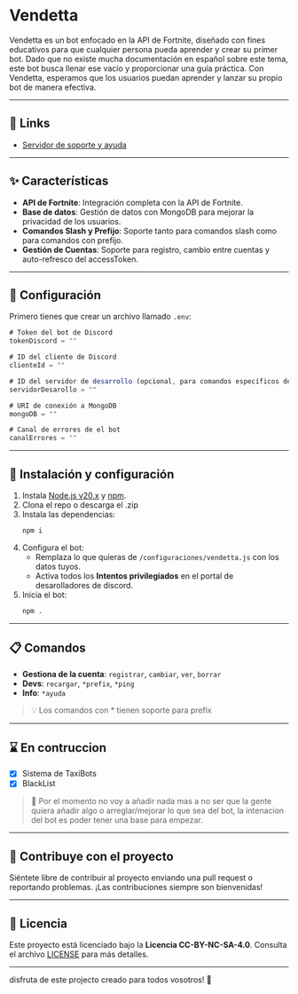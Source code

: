 # Vendetta

Vendetta es un bot enfocado en la API de Fortnite, diseñado con fines educativos para que cualquier persona pueda aprender y crear su primer bot. Dado que no existe mucha documentación en español sobre este tema, este bot busca llenar ese vacío y proporcionar una guía práctica. Con Vendetta, esperamos que los usuarios puedan aprender y lanzar su propio bot de manera efectiva.

---

## 🔗 Links
 
- [Servidor de soporte y ayuda](https://discord.gg/SnH6fVk8hJ)    

---

## ✨ Características 

- **API de Fortnite**: Integración completa con la API de Fortnite.
- **Base de datos**: Gestión de datos con MongoDB para mejorar la privacidad de los usuarios.
- **Comandos Slash y Prefijo**: Soporte tanto para comandos slash como para comandos con prefijo.
- **Gestión de Cuentas**: Soporte para registro, cambio entre cuentas y auto-refresco del accessToken.

---

## 🔧 Configuración

Primero tienes que crear un archivo llamado `.env`:

```js
# Token del bot de Discord
tokenDiscord = ""

# ID del cliente de Discord
clienteId = ""

# ID del servidor de desarrollo (opcional, para comandos específicos del servidor)
servidorDesarollo = ""

# URI de conexión a MongoDB
mongoDB = ""

# Canal de errores de el bot
canalErrores = ""
```

---

## 🚀 Instalación y configuración 

1. Instala [Node.js v20.x](https://nodejs.org) y [npm](https://www.npmjs.com/).  
2. Clona el repo o descarga el .zip  
3. Instala las dependencias:  
   ```bash
   npm i
   ```  
4. Configura el bot:  
   - Remplaza lo que quieras de `/configuraciones/vendetta.js` con los datos tuyos.  
   - Activa todos los **Intentos privilegiados** en el portal de desarolladores de discord.  
5. Inicia el bot:  
   ```bash
   npm .
   ```

---

## 📋 Comandos

- **Gestiona de la cuenta**: `registrar`, `cambiar`, `ver`, `borrar` 
- **Devs**: `recargar`, `*prefix`, `*ping`
- **Info**: `*ayuda`  

> 💡 Los comandos con * tienen soporte para prefix

---

## ⌛ En contruccion

- [X] Sistema de TaxiBots
- [X] BlackList 

> 👀 Por el momento no voy a añadir nada mas a no ser que la gente quiera añadir algo o arreglar/mejorar lo que sea del bot, la intenacion del bot es poder tener una base para empezar.

---

## 🤝 Contribuye con el proyecto

Siéntete libre de contribuir al proyecto enviando una pull request o reportando problemas. ¡Las contribuciones siempre son bienvenidas!

---

## 📜 Licencia

Este proyecto está licenciado bajo la **Licencia CC-BY-NC-SA-4.0**. Consulta el archivo [LICENSE](LICENSE) para más detalles.

---

disfruta de este projecto creado para todos vosotros! 💖
